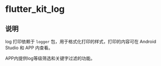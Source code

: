 # flutter_kit_log

## 说明

log 打印依赖于 `logger` 包，用于格式化打印的样式，打印的内容可在 Android Studio 和 APP 内查看。

APP内提供log等级筛选和关键字过滤的功能。